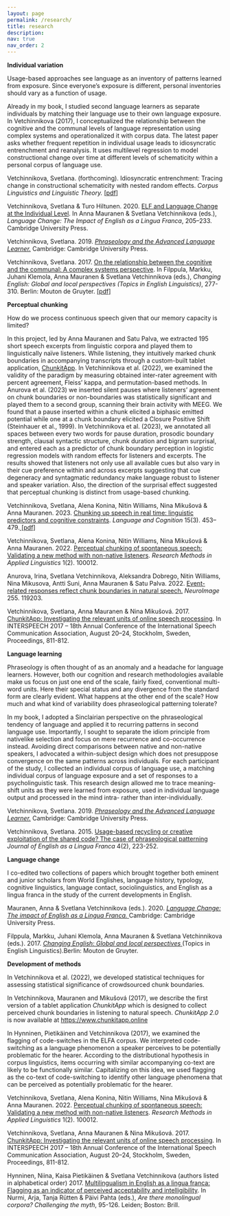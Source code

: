 ```yaml
---
layout: page
permalink: /research/
title: research
description: 
nav: true
nav_order: 2
---
```

<b> Individual variation </b>

Usage-based approaches see language as an inventory of patterns learned from exposure. Since everyone’s exposure is different, personal inventories should vary as a function of usage.<br>

Already in my book, I studied second language learners as separate individuals by matching their language use to their own language exposure. In Vetchinnikova (2017), I conceptualized the relationship between the cognitive and the communal levels of language representation using complex systems and operationalized it with corpus data. The latest paper asks whether frequent repetition in individual usage leads to idiosyncratic entrenchment and reanalysis. It uses multilevel regression to model constructional change over time at different levels of schematicity within a personal corpus of language use. <br>


Vetchinnikova, Svetlana. (forthcoming). Idiosyncratic entrenchment: Tracing change in constructional schematicity with nested random effects. <i>Corpus Linguistics and Linguistic Theory.</i> <a href="https://tuhat.helsinki.fi/ws/portalfiles/portal/319769126/Vetchinnikova_2024_CLLT_AM.pdf"> [pdf] </a> <br>  

Vetchinnikova, Svetlana & Turo Hiltunen. 2020. <a href="https://doi.org/10.1017/9781108675000.012" > ELF and Language Change at the Individual Level</a>. In Anna Mauranen & Svetlana Vetchinnikova (eds.), <i>Language Change: The Impact of English as a Lingua Franca</i>, 205–233. Cambridge University Press.<br>

Vetchinnikova, Svetlana. 2019. <a href="https://doi.org/10.1017/9781108758703"> <i>Phraseology and the Advanced Language Learner.</i></a> Cambridge: Cambridge University Press. <br>

Vetchinnikova, Svetlana. 2017. <a href=" https://doi.org/10.1515/9783110429657-015"> On the relationship between the cognitive and the communal: A complex systems perspective</a>. In Filppula, Markku, Juhani Klemola, Anna Mauranen & Svetlana Vetchinnikova (eds.), <i> Changing English: Global and local perspectives (Topics in English Linguistics)</i>, 277-310. Berlin: Mouton de Gruyter. <a href="https://helda.helsinki.fi/server/api/core/bitstreams/96a0120d-8f16-4815-a94b-38cae6197c00/content"> [pdf] </a> <br>


<b>Perceptual chunking</b>

How do we process continuous speech given that our memory capacity is limited? <br>

In this project, led by Anna Mauranen and Satu Palva, we extracted 195 short speech excerpts from linguistic corpora and played them to linguistically naïve listeners. While listening, they intuitively marked chunk boundaries in accompanying transcripts through a custom-built tablet application, <a href="https://chunkitapp.online/">ChunkitApp</a>. In Vetchinnikova et al. (2022), we examined the validity of the paradigm by measuring obtained inter-rater agreement with percent agreement, Fleiss’ kappa, and permutation-based methods. In Anurova et al. (2023) we inserted silent pauses where listeners’ agreement on chunk boundaries or non-boundaries was statistically significant and played them to a second group, scanning their brain activity with MEEG. We found that a pause inserted within a chunk elicited a biphasic emitted potential while one at a chunk boundary elicited a Closure Positive Shift (Steinhauer et al., 1999). In Vetchinnikova et al. (2023), we annotated all spaces between every two words for pause duration, prosodic boundary strength, clausal syntactic structure, chunk duration and bigram surprisal, and entered each as a predictor of chunk boundary perception in logistic regression models with random effects for listeners and excerpts. The results showed that listeners not only use all available cues but also vary in their cue preference within and across excerpts suggesting that cue degeneracy and syntagmatic redundancy make language robust to listener and speaker variation. Also, the direction of the surprisal effect suggested that perceptual chunking is distinct from usage-based chunking. <br>

 Vetchinnikova, Svetlana, Alena Konina, Nitin Williams, Nina Mikušová & Anna Mauranen. 2023. <a href="https://doi.org/10.1017/langcog.2023.8">Chunking up speech in real time: linguistic predictors and cognitive constraints</a>. <i>Language and Cognition </i> 15(3). 453–479.<a href="https://helda.helsinki.fi/server/api/core/bitstreams/aaf482b5-1c27-466a-9700-180cd582ffdb/content"> [pdf] </a> <br> 

Vetchinnikova, Svetlana, Alena Konina, Nitin Williams, Nina Mikušová & Anna Mauranen. 2022. <a href="https://doi.org/10.1016/j.rmal.2022.100012" >Perceptual chunking of spontaneous speech: Validating a new method with non-native listeners</a>. <i>Research Methods in Applied Linguistics</i> 1(2). 100012. <br>

Anurova, Irina, Svetlana Vetchinnikova, Aleksandra Dobrego, Nitin Williams, Nina Mikusova, Antti Suni, Anna Mauranen & Satu Palva. 2022. <a href="https://doi.org/10.1016/j.neuroimage.2022.119203"> Event-related responses reflect chunk boundaries in natural speech.</a> <i> NeuroImage</i> 255. 119203.<br>

Vetchinnikova, Svetlana, Anna Mauranen & Nina Mikušová. 2017. <a href="https://doi.org/10.21437/Interspeech.2017"> ChunkitApp: Investigating the relevant units of online speech processing</a>. In INTERSPEECH 2017 – 18th Annual Conference of the International Speech Communication Association, August 20–24, Stockholm, Sweden, Proceedings, 811-812.<br>

<b>Language learning</b>

Phraseology is often thought of as an anomaly and a headache for language learners. However, both our cognition and research methodologies available make us focus on just one end of the scale, fairly fixed, conventional multi-word units. Here their special status and any divergence from the standard form are clearly evident. What happens at the other end of the scale? How much and what kind of variability does phraseological patterning tolerate?<br>

In my book, I adopted a Sinclairian perspective on the phraseological tendency of language and applied it to recurring patterns in second language use. Importantly, I sought to separate the idiom principle from nativelike selection and focus on mere recurrence and co-occurrence instead. Avoiding direct comparisons between native and non-native speakers, I advocated a within-subject design which does not presuppose convergence on the same patterns across individuals. For each participant of the study, I collected an individual corpus of language use, a matching individual corpus of language exposure and a set of responses to a psycholinguistic task. This research design allowed me to trace meaning-shift units as they were learned from exposure, used in individual language output and processed in the mind intra- rather than inter-individually.

Vetchinnikova, Svetlana. 2019. <a href="https://doi.org/10.1017/9781108758703"> <i>Phraseology and the Advanced Language Learner.</i></a> Cambridge: Cambridge University Press. <br>

Vetchinnikova, Svetlana. 2015. <a href="https://doi.org/10.1515/jelf-2015-0019" > Usage-based recycling or creative exploitation of the shared code? The case of phraseological patterning</a> <i>Journal of English as a Lingua Franca</i> 4(2), 223-252.<br>

<b>Language change</b>

I co-edited two collections of papers which brought together both eminent and junior scholars from World Englishes, language history, typology, cognitive linguistics, language contact, sociolinguistics, and English as a lingua franca in the study of the current developments in English.

Mauranen, Anna & Svetlana Vetchinnikova (eds.). 2020. <a href="https://doi.org/10.1017/9781108675000"> <i>Language Change: The impact of English as a Lingua Franca.</i> </a> Cambridge: Cambridge University Press.<br>

Filppula, Markku, Juhani Klemola, Anna Mauranen & Svetlana Vetchinnikova (eds.). 2017. <a href="https://doi.org/10.1515/9783110429657"> <i>Changing English: Global and local perspectives</i> </a> (Topics in English Linguistics).Berlin: Mouton de Gruyter. <br>

<b>Development of methods</b>

In Vetchinnikova et al. (2022), we developed statistical techniques for assessing statistical significance of crowdsourced chunk boundaries.<br>

In Vetchinnikova, Mauranen and Mikušová (2017), we describe the first version of a tablet application <i>ChunkitApp</i> which is designed to collect perceived chunk boundaries in listening to natural speech. <i>ChunkitApp 2.0</i> is now available at <a href="https://www.chunkitapp.online/">https://www.chunkitapp.online</a>

In Hynninen, Pietikäinen  and Vetchinnikova (2017), we examined the flagging of code-switches in the ELFA corpus. We interpreted code-switching as a language phenomenon a speaker perceives to be potentially problematic for the hearer. According to the distributional hypothesis in corpus linguistics, items occurring with similar accompanying co-text are likely to be functionally similar. Capitalizing on this idea, we used flagging as the co-text of code-switching to identify other language phenomena that can be perceived as potentially problematic for the hearer. 

Vetchinnikova, Svetlana, Alena Konina, Nitin Williams, Nina Mikušová & Anna Mauranen. 2022. <a href="https://doi.org/10.1016/j.rmal.2022.100012" >Perceptual chunking of spontaneous speech: Validating a new method with non-native listeners</a>. <i>Research Methods in Applied Linguistics</i> 1(2). 100012. <br>

Vetchinnikova, Svetlana, Anna Mauranen & Nina Mikušová. 2017. <a href="https://doi.org/10.21437/Interspeech.2017"> ChunkitApp: Investigating the relevant units of online speech processing</a>. In INTERSPEECH 2017 – 18th Annual Conference of the International Speech Communication Association, August 20–24, Stockholm, Sweden, Proceedings, 811-812.<br>

Hynninen, Niina, Kaisa Pietikäinen & Svetlana Vetchinnikova (authors listed in alphabetical order) 2017. <a href=" https://doi.org/10.1163/9789004276697_007" > Multilingualism in English as a lingua franca: Flagging as an indicator of perceived acceptability and intelligibility</a>. In Nurmi, Arja, Tanja Rütten & Päivi Pahta (eds.), <i>Are there monolingual corpora? Challenging the myth</i>, 95-126. Leiden; Boston: Brill.<br>
